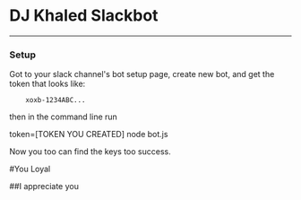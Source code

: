 # DJ Khaled Slackbot

---

### Setup

Got to your slack channel's bot setup page, create new bot, and get the token that looks like:      
```
    xoxb-1234ABC...
```
 then in the command line run 
 
 token=[TOKEN YOU CREATED] node bot.js
 
 Now you too can find the keys too success.
  
#You Loyal

##I appreciate you


